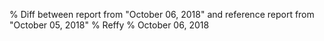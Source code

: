 % Diff between report from "October 06, 2018" and reference report from "October 05, 2018"
% Reffy
% October 06, 2018

